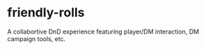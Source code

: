 # friendly-rolls
A collabortive DnD experience featuring player/DM interaction, DM campaign tools, etc.

